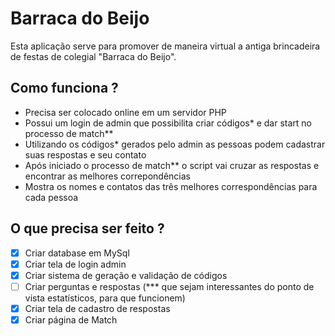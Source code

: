 # Barraca do Beijo

Esta aplicação serve para promover de maneira virtual a antiga brincadeira de festas de colegial "Barraca do Beijo".

## Como funciona ?

- Precisa ser colocado online em um servidor PHP
- Possui um login de admin que possibilita criar códigos* e dar start no processo de match**
- Utilizando os códigos* gerados pelo admin as pessoas podem cadastrar suas respostas e seu contato
- Após iniciado o processo de match** o script vai cruzar as respostas e encontrar as melhores correpondências
- Mostra os nomes e contatos das três melhores correspondências para cada pessoa

## O que precisa ser feito ?

- [x] Criar database em MySql
- [x] Criar tela de login admin
- [x] Criar sistema de geração e validação de códigos
- [ ] Criar perguntas e respostas (*** que sejam interessantes do ponto de vista estatísticos, para que funcionem)
- [x] Criar tela de cadastro de respostas 
- [x] Criar página de Match
